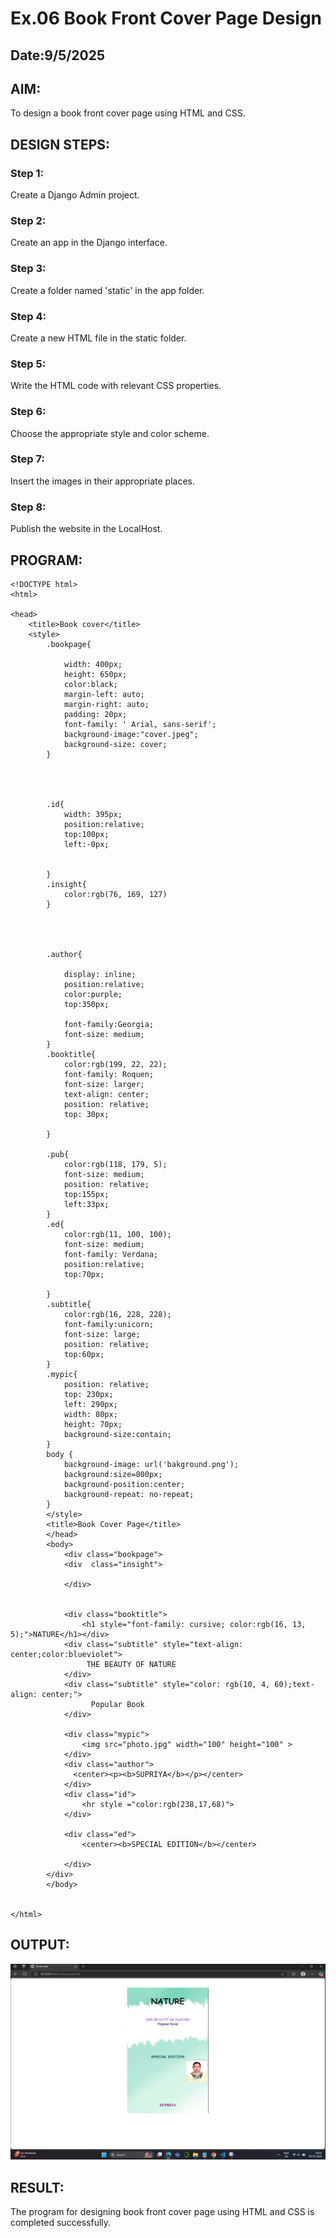 # Ex.06 Book Front Cover Page Design
## Date:9/5/2025

## AIM:
To design a book front cover page using HTML and CSS.

## DESIGN STEPS:

### Step 1:
Create a Django Admin project.

### Step 2:
Create an app in the Django interface.

### Step 3:
Create a folder named 'static' in the app folder.

### Step 4:
Create a new HTML file in the static folder.

### Step 5:
Write the HTML code with relevant CSS properties.

### Step 6:
Choose the appropriate style and color scheme.

### Step 7:
Insert the images in their appropriate places.

### Step 8:
Publish the website in the LocalHost.

## PROGRAM:

```
<!DOCTYPE html>
<html>

<head>
    <title>Book cover</title>
    <style>
        .bookpage{

            width: 400px;
            height: 650px;
            color:black;
            margin-left: auto;
            margin-right: auto;
            padding: 20px;
            font-family: ' Arial, sans-serif';
            background-image:"cover.jpeg";
            background-size: cover;
        }
            
        
        
        
        .id{
            width: 395px;
            position:relative;
            top:100px;
            left:-0px;


        }
        .insight{
            color:rgb(76, 169, 127)
        }
        
        
    
        
        .author{
        
            display: inline;
            position:relative;
            color:purple;
            top:350px;
            
            font-family:Georgia;
            font-size: medium;
        }
        .booktitle{
            color:rgb(199, 22, 22);
            font-family: Roquen;
            font-size: larger;
            text-align: center;
            position: relative;
            top: 30px;
        
        }
        
        .pub{
            color:rgb(118, 179, 5);
            font-size: medium;
            position: relative;
            top:155px;
            left:33px;
        }
        .ed{
            color:rgb(11, 100, 100);
            font-size: medium;
            font-family: Verdana;
            position:relative;
            top:70px;
        
        }
        .subtitle{
            color:rgb(16, 228, 228);
            font-family:unicorn;
            font-size: large;
            position: relative;
            top:60px;
        }
        .mypic{
            position: relative;
            top: 230px;
            left: 290px;
            width: 80px;
            height: 70px;
            background-size:contain;
        }
        body {
            background-image: url('bakground.png');
            background:size=800px;
            background-position:center;
            background-repeat: no-repeat;
        }
        </style>
        <title>Book Cover Page</title>
        </head>
        <body>
            <div class="bookpage">
            <div  class="insight">
                
            </div>

        
            <div class="booktitle">
                <h1 style="font-family: cursive; color:rgb(16, 13, 5);">NATURE</h1></div>
            <div class="subtitle" style="text-align: center;color:blueviolet">
                 THE BEAUTY OF NATURE 
            </div>
            <div class="subtitle" style="color: rgb(10, 4, 60);text-align: center;">
                  Popular Book
            </div>

            <div class="mypic">
                <img src="photo.jpg" width="100" height="100" >
            </div>
            <div class="author">
              <center><p><b>SUPRIYA</b></p></center> 
            </div>
            <div class="id">
                <hr style ="color:rgb(238,17,68)">
            </div>
        
            <div class="ed">
                <center><b>SPECIAL EDITION</b></center>
                
            </div>
        </div>
        </body>
        

</html>
```
## OUTPUT:
![alt text](<Screenshot 2025-05-09 092233.png>)

## RESULT:
The program for designing book front cover page using HTML and CSS is completed successfully.
